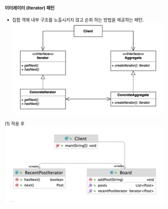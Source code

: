 #### 이터레이터 (Iterator) 패턴
- 집합 객체 내부 구조를 노출시키지 않고 순회 하는 방법을 제공하는 패턴.
![IMAGES](../report/images/iterator01.png)     

(1) 적용 후
![IMAGES](../report/images/iterator02.png)